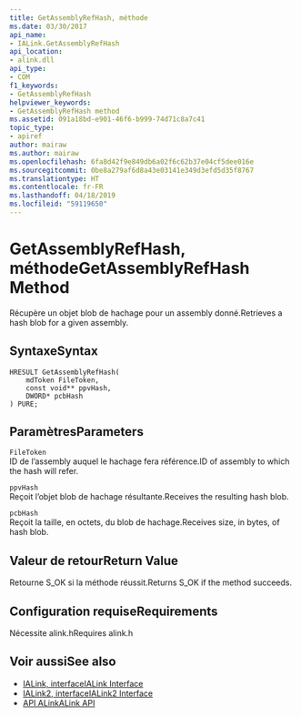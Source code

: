```yaml
---
title: GetAssemblyRefHash, méthode
ms.date: 03/30/2017
api_name:
- IALink.GetAssemblyRefHash
api_location:
- alink.dll
api_type:
- COM
f1_keywords:
- GetAssemblyRefHash
helpviewer_keywords:
- GetAssemblyRefHash method
ms.assetid: 091a18bd-e901-46f6-b999-74d71c8a7c41
topic_type:
- apiref
author: mairaw
ms.author: mairaw
ms.openlocfilehash: 6fa8d42f9e849db6a02f6c62b37e04cf5dee016e
ms.sourcegitcommit: 0be8a279af6d8a43e03141e349d3efd5d35f8767
ms.translationtype: HT
ms.contentlocale: fr-FR
ms.lasthandoff: 04/18/2019
ms.locfileid: "59119650"
---
```

# <a name="getassemblyrefhash-method"></a><span data-ttu-id="b266a-102">GetAssemblyRefHash, méthode</span><span class="sxs-lookup"><span data-stu-id="b266a-102">GetAssemblyRefHash Method</span></span>
<span data-ttu-id="b266a-103">Récupère un objet blob de hachage pour un assembly donné.</span><span class="sxs-lookup"><span data-stu-id="b266a-103">Retrieves a hash blob for a given assembly.</span></span>  
  
## <a name="syntax"></a><span data-ttu-id="b266a-104">Syntaxe</span><span class="sxs-lookup"><span data-stu-id="b266a-104">Syntax</span></span>  
  
```  
HRESULT GetAssemblyRefHash(  
    mdToken FileToken,  
    const void** ppvHash,  
    DWORD* pcbHash  
) PURE;  
```  
  
## <a name="parameters"></a><span data-ttu-id="b266a-105">Paramètres</span><span class="sxs-lookup"><span data-stu-id="b266a-105">Parameters</span></span>  
 `FileToken`  
 <span data-ttu-id="b266a-106">ID de l’assembly auquel le hachage fera référence.</span><span class="sxs-lookup"><span data-stu-id="b266a-106">ID of assembly to which the hash will refer.</span></span>  
  
 `ppvHash`  
 <span data-ttu-id="b266a-107">Reçoit l’objet blob de hachage résultante.</span><span class="sxs-lookup"><span data-stu-id="b266a-107">Receives the resulting hash blob.</span></span>  
  
 `pcbHash`  
 <span data-ttu-id="b266a-108">Reçoit la taille, en octets, du blob de hachage.</span><span class="sxs-lookup"><span data-stu-id="b266a-108">Receives size, in bytes, of hash blob.</span></span>  
  
## <a name="return-value"></a><span data-ttu-id="b266a-109">Valeur de retour</span><span class="sxs-lookup"><span data-stu-id="b266a-109">Return Value</span></span>  
 <span data-ttu-id="b266a-110">Retourne S_OK si la méthode réussit.</span><span class="sxs-lookup"><span data-stu-id="b266a-110">Returns S_OK if the method succeeds.</span></span>  
  
## <a name="requirements"></a><span data-ttu-id="b266a-111">Configuration requise</span><span class="sxs-lookup"><span data-stu-id="b266a-111">Requirements</span></span>  
 <span data-ttu-id="b266a-112">Nécessite alink.h</span><span class="sxs-lookup"><span data-stu-id="b266a-112">Requires alink.h</span></span>  
  
## <a name="see-also"></a><span data-ttu-id="b266a-113">Voir aussi</span><span class="sxs-lookup"><span data-stu-id="b266a-113">See also</span></span>

- [<span data-ttu-id="b266a-114">IALink, interface</span><span class="sxs-lookup"><span data-stu-id="b266a-114">IALink Interface</span></span>](../../../../docs/framework/unmanaged-api/alink/ialink-interface.md)
- [<span data-ttu-id="b266a-115">IALink2, interface</span><span class="sxs-lookup"><span data-stu-id="b266a-115">IALink2 Interface</span></span>](../../../../docs/framework/unmanaged-api/alink/ialink2-interface.md)
- [<span data-ttu-id="b266a-116">API ALink</span><span class="sxs-lookup"><span data-stu-id="b266a-116">ALink API</span></span>](../../../../docs/framework/unmanaged-api/alink/index.md)
